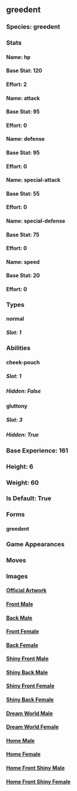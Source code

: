 ## greedent
### Species: greedent
### Stats
#### Name: hp
#### Base Stat: 120
#### Effort: 2
#### Name: attack
#### Base Stat: 95
#### Effort: 0
#### Name: defense
#### Base Stat: 95
#### Effort: 0
#### Name: special-attack
#### Base Stat: 55
#### Effort: 0
#### Name: special-defense
#### Base Stat: 75
#### Effort: 0
#### Name: speed
#### Base Stat: 20
#### Effort: 0
### Types
#### normal
##### Slot: 1
### Abilities
#### cheek-pouch
##### Slot: 1
##### Hidden: False
#### gluttony
##### Slot: 3
##### Hidden: True
### Base Experience: 161
### Height: 6
### Weight: 60
### Is Default: True
### Forms
#### greedent
### Game Appearances
### Moves
### Images
#### [Official Artwork](https://raw.githubusercontent.com/PokeAPI/sprites/master/sprites/pokemon/other/official-artwork/820.png)
#### [Front Male](https://raw.githubusercontent.com/PokeAPI/sprites/master/sprites/pokemon/820.png)
#### [Back Male](https://raw.githubusercontent.com/PokeAPI/sprites/master/sprites/pokemon/back/820.png)
#### [Front Female](None)
#### [Back Female](None)
#### [Shiny Front Male](https://raw.githubusercontent.com/PokeAPI/sprites/master/sprites/pokemon/shiny/820.png)
#### [Shiny Back Male](https://raw.githubusercontent.com/PokeAPI/sprites/master/sprites/pokemon/back/820.png)
#### [Shiny Front Female](None)
#### [Shiny Back Female](None)
#### [Dream World Male](None)
#### [Dream World Female](None)
#### [Home Male](https://raw.githubusercontent.com/PokeAPI/sprites/master/sprites/pokemon/other/home/820.png)
#### [Home Female](None)
#### [Home Front Shiny Male](https://raw.githubusercontent.com/PokeAPI/sprites/master/sprites/pokemon/other/home/shiny/820.png)
#### [Home Front Shiny Female](None)